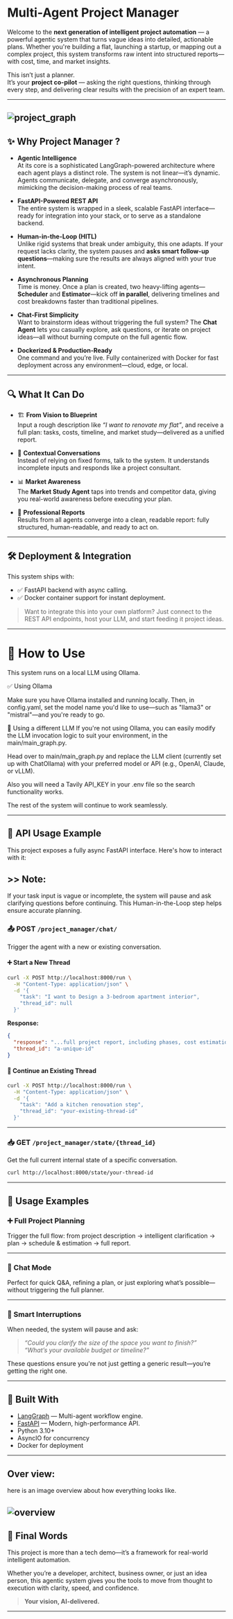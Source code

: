 # Multi-Agent Project Manager

Welcome to the **next generation of intelligent project automation** — a powerful agentic system that turns vague ideas into detailed, actionable plans. Whether you're building a flat, launching a startup, or mapping out a complex project, this system transforms raw intent into structured reports—with cost, time, and market insights.

This isn’t just a planner.  
It’s your **project co-pilot** — asking the right questions, thinking through every step, and delivering clear results with the precision of an expert team.

---
![project_graph](images/project_graph.png)
---
## ✨ Why Project Manager ?

- **Agentic Intelligence**  
  At its core is a sophisticated LangGraph-powered architecture where each agent plays a distinct role. The system is not linear—it’s dynamic. Agents communicate, delegate, and converge asynchronously, mimicking the decision-making process of real teams.

- **FastAPI-Powered REST API**  
  The entire system is wrapped in a sleek, scalable FastAPI interface—ready for integration into your stack, or to serve as a standalone backend.

- **Human-in-the-Loop (HITL)**  
  Unlike rigid systems that break under ambiguity, this one adapts. If your request lacks clarity, the system pauses and **asks smart follow-up questions**—making sure the results are always aligned with your true intent.

- **Asynchronous Planning**  
  Time is money. Once a plan is created, two heavy-lifting agents—**Scheduler** and **Estimator**—kick off **in parallel**, delivering timelines and cost breakdowns faster than traditional pipelines.

- **Chat-First Simplicity**  
  Want to brainstorm ideas without triggering the full system? The **Chat Agent** lets you casually explore, ask questions, or iterate on project ideas—all without burning compute on the full agentic flow.

- **Dockerized & Production-Ready**  
  One command and you’re live. Fully containerized with Docker for fast deployment across any environment—cloud, edge, or local.

---

## 🔍 What It Can Do

- 🏗️ **From Vision to Blueprint**  
  Input a rough description like _“I want to renovate my flat”_, and receive a full plan: tasks, costs, timeline, and market study—delivered as a unified report.

- 💬 **Contextual Conversations**  
  Instead of relying on fixed forms, talk to the system. It understands incomplete inputs and responds like a project consultant.

- 📊 **Market Awareness**  
  The **Market Study Agent** taps into trends and competitor data, giving you real-world awareness before executing your plan.

- 🧾 **Professional Reports**  
  Results from all agents converge into a clean, readable report: fully structured, human-readable, and ready to act on.

---

## 🛠 Deployment & Integration

This system ships with:

- ✅ FastAPI backend with async calling.
- ✅ Docker container support for instant deployment.

> Want to integrate this into your own platform? Just connect to the REST API endpoints, host your LLM, and start feeding it project ideas.

---
# 🚀 How to Use

This system runs on a local LLM using Ollama.

✅ Using Ollama

Make sure you have Ollama installed and running locally. Then, in config.yaml, set the model name you'd like to use—such as "llama3" or "mistral"—and you're ready to go.

🔁 Using a different LLM
If you're not using Ollama, you can easily modify the LLM invocation logic to suit your environment, in the main/main_graph.py.

Head over to main/main_graph.py and replace the LLM client (currently set up with ChatOllama) with your preferred model or API (e.g., OpenAI, Claude, or vLLM).

Also you will need a Tavily API_KEY in your .env file so the search functionality works.

The rest of the system will continue to work seamlessly.

---
## 🔌 API Usage Example

This project exposes a fully async FastAPI interface. Here's how to interact with it:

## >> Note: 

If your task input is vague or incomplete, the system will pause and ask clarifying questions before continuing. This Human-in-the-Loop step helps ensure accurate planning.



### 📤 POST `/project_manager/chat/`

Trigger the agent with a new or existing conversation.

#### ➕ Start a New Thread

```bash
curl -X POST http://localhost:8000/run \
  -H "Content-Type: application/json" \
  -d '{
    "task": "I want to Design a 3-bedroom apartment interior",
    "thread_id": null
  }'
```

**Response:**

```json
{
  "response": "...full project report, including phases, cost estimations, and potential parallel tasks...",
  "thread_id": "a-unique-id"
}
```

#### 🔁 Continue an Existing Thread

```bash
curl -X POST http://localhost:8000/run \
  -H "Content-Type: application/json" \
  -d '{
    "task": "Add a kitchen renovation step",
    "thread_id": "your-existing-thread-id"
  }'
```

---

### 📥 GET `/project_manager/state/{thread_id}`

Get the full current internal state of a specific conversation.

```bash
curl http://localhost:8000/state/your-thread-id
```
---
## 🧪 Usage Examples

### ➕ Full Project Planning

Trigger the full flow: from project description → intelligent clarification → plan → schedule & estimation → full report.

---

### 💬 Chat Mode

Perfect for quick Q&A, refining a plan, or just exploring what’s possible—without triggering the full planner.

---

### 🧠 Smart Interruptions

When needed, the system will pause and ask:
> _“Could you clarify the size of the space you want to finish?”_  
> _“What’s your available budget or timeline?”_

These questions ensure you're not just getting a generic result—you’re getting the right one.

---

## 🌟 Built With

- [LangGraph](https://www.langgraph.dev) — Multi-agent workflow engine.
- [FastAPI](https://fastapi.tiangolo.com/) — Modern, high-performance API.
- Python 3.10+
- AsyncIO for concurrency
- Docker for deployment

---
## Over view:

here is an image overview about how everything looks like.

![overview](images/overview_2.png)
---
## 📌 Final Words

This project is more than a tech demo—it’s a framework for real-world intelligent automation.

Whether you’re a developer, architect, business owner, or just an idea person, this agentic system gives you the tools to move from thought to execution with clarity, speed, and confidence.

> **Your vision, AI-delivered.**

---
